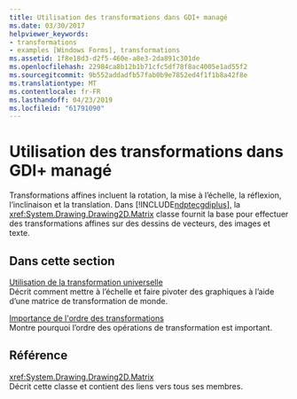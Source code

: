 ```yaml
---
title: Utilisation des transformations dans GDI+ managé
ms.date: 03/30/2017
helpviewer_keywords:
- transformations
- examples [Windows Forms], transformations
ms.assetid: 1f8e18d3-d2f5-460e-a8e3-2da891c301de
ms.openlocfilehash: 22984ca8b12b1b71cfc5df78f8ac4005e1ad55f2
ms.sourcegitcommit: 9b552addadfb57fab0b9e7852ed4f1f1b8a42f8e
ms.translationtype: MT
ms.contentlocale: fr-FR
ms.lasthandoff: 04/23/2019
ms.locfileid: "61791090"
---
```

# <a name="using-transformations-in-managed-gdi"></a>Utilisation des transformations dans GDI+ managé
Transformations affines incluent la rotation, la mise à l’échelle, la réflexion, l’inclinaison et la translation. Dans [!INCLUDE[ndptecgdiplus](../../../../includes/ndptecgdiplus-md.md)], la <xref:System.Drawing.Drawing2D.Matrix> classe fournit la base pour effectuer des transformations affines sur des dessins de vecteurs, des images et texte.  
  
## <a name="in-this-section"></a>Dans cette section  
 [Utilisation de la transformation universelle](using-the-world-transformation.md)  
 Décrit comment mettre à l’échelle et faire pivoter des graphiques à l’aide d’une matrice de transformation de monde.  
  
 [Importance de l'ordre des transformations](why-transformation-order-is-significant.md)  
 Montre pourquoi l’ordre des opérations de transformation est important.  
  
## <a name="reference"></a>Référence  
 <xref:System.Drawing.Drawing2D.Matrix>  
 Décrit cette classe et contient des liens vers tous ses membres.
